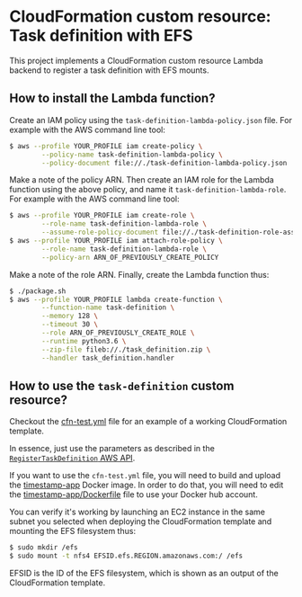 CloudFormation custom resource: Task definition with EFS
========================================================

This project implements a CloudFormation custom resource Lambda
backend to register a task definition with EFS mounts.

How to install the Lambda function?
-----------------------------------

Create an IAM policy using the `task-definition-lambda-policy.json`
file. For example with the AWS command line tool:

```bash
$ aws --profile YOUR_PROFILE iam create-policy \
        --policy-name task-definition-lambda-policy \
        --policy-document file://./task-definition-lambda-policy.json
```

Make a note of the policy ARN. Then create an IAM role for the Lambda
function using the above policy, and name it
`task-definition-lambda-role`. For example with the AWS command line
tool:

```bash
$ aws --profile YOUR_PROFILE iam create-role \
        --role-name task-definition-lambda-role \
        --assume-role-policy-document file://./task-definition-role-assume-policy.json
$ aws --profile YOUR_PROFILE iam attach-role-policy \
        --role-name task-definition-lambda-role \
        --policy-arn ARN_OF_PREVIOUSLY_CREATE_POLICY
```

Make a note of the role ARN. Finally, create the Lambda function thus:

```bash
$ ./package.sh
$ aws --profile YOUR_PROFILE lambda create-function \
        --function-name task-definition \
        --memory 128 \
        --timeout 30 \
        --role ARN_OF_PREVIOUSLY_CREATE_ROLE \
        --runtime python3.6 \
        --zip-file fileb://./task_definition.zip \
        --handler task_definition.handler
```

How to use the `task-definition` custom resource?
-------------------------------------------------

Checkout the [cfn-test.yml](cfn-test.yml) file for an example of a
working CloudFormation template.

In essence, just use the parameters as described in the
[`RegisterTaskDefinition` AWS
API](https://docs.aws.amazon.com/AmazonECS/latest/APIReference/API_RegisterTaskDefinition.html).

If you want to use the `cfn-test.yml` file, you will need to build and
upload the [timestamp-app](timestamp-app) Docker image. In order to do
that, you will need to edit the
[timestamp-app/Dockerfile](timestamp-app/Dockerfile) file to use your
Docker hub account.

You can verify it's working by launching an EC2 instance in the same
subnet you selected when deploying the CloudFormation template and
mounting the EFS filesystem thus:

```bash
$ sudo mkdir /efs
$ sudo mount -t nfs4 EFSID.efs.REGION.amazonaws.com:/ /efs
```

EFSID is the ID of the EFS filesystem, which is shown as an output of
the CloudFormation template.
